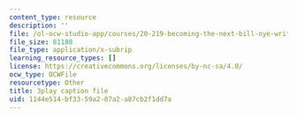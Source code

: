 ```yaml
---
content_type: resource
description: ''
file: /ol-ocw-studio-app/courses/20-219-becoming-the-next-bill-nye-writing-and-hosting-the-educational-show-january-iap-2015/1144e514bf3359a287a2a87cb2f1dd7a_kQnA60blp6o.vtt
file_size: 81188
file_type: application/x-subrip
learning_resource_types: []
license: https://creativecommons.org/licenses/by-nc-sa/4.0/
ocw_type: OCWFile
resourcetype: Other
title: 3play caption file
uid: 1144e514-bf33-59a2-87a2-a87cb2f1dd7a
---
```

